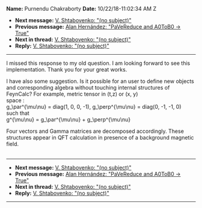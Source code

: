 **Name:** Purnendu Chakraborty
**Date:** 10/22/18-11:02:34 AM Z

  - **Next message:** [V. Shtabovenko: "(no subject)"](1442.html)
  - **Previous message:** [Alan Hernández: "PaVeReduce and A0ToB0 -\>
    True"](1440.html)
  - **Next in thread:** [V. Shtabovenko: "(no subject)"](1442.html)
  - **Reply:** [V. Shtabovenko: "(no subject)"](1442.html)

-----

I missed this response to my old question. I am looking forward to see
this implementation. Thank you for your great works.  

I have also some suggestion. Is it possible for an user to define new
objects and corresponding algebra without touching internal structures
of FeynCalc? For example, metric tensor in (t,z) or (x, y)  
space :  
g\_\\par^{\\mu\\nu} = diag(1, 0, 0, -1), g\_\\perp^{\\mu\\nu} = diag(0,
-1, -1, 0)  
such that  
g^{\\mu\\nu} = g\_\\par^{\\mu\\nu} + g\_\\perp^{\\mu\\nu}  

Four vectors and Gamma matrices are decomposed accordingly. These
structures appear in QFT calculation in presence of a background
magnetic field.  
   

-----

  - **Next message:** [V. Shtabovenko: "(no subject)"](1442.html)
  - **Previous message:** [Alan Hernández: "PaVeReduce and A0ToB0 -\>
    True"](1440.html)
  - **Next in thread:** [V. Shtabovenko: "(no subject)"](1442.html)
  - **Reply:** [V. Shtabovenko: "(no subject)"](1442.html)

-----

